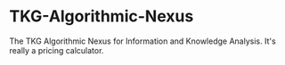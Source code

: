 # TKG-Algorithmic-Nexus
The TKG Algorithmic Nexus for Information and Knowledge Analysis.  It's really a pricing calculator.
